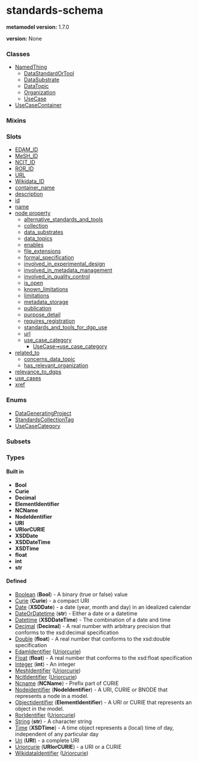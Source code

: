 
# standards-schema


**metamodel version:** 1.7.0

**version:** None





### Classes

 * [NamedThing](NamedThing.md)
     * [DataStandardOrTool](DataStandardOrTool.md)
     * [DataSubstrate](DataSubstrate.md)
     * [DataTopic](DataTopic.md)
     * [Organization](Organization.md)
     * [UseCase](UseCase.md)
 * [UseCaseContainer](UseCaseContainer.md)

### Mixins


### Slots

 * [EDAM_ID](EDAM_ID.md)
 * [MeSH_ID](MeSH_ID.md)
 * [NCIT_ID](NCIT_ID.md)
 * [ROR_ID](ROR_ID.md)
 * [URL](URL.md)
 * [Wikidata_ID](Wikidata_ID.md)
 * [container_name](container_name.md)
 * [description](description.md)
 * [id](id.md)
 * [name](name.md)
 * [node property](node_property.md)
     * [alternative_standards_and_tools](alternative_standards_and_tools.md)
     * [collection](collection.md)
     * [data_substrates](data_substrates.md)
     * [data_topics](data_topics.md)
     * [enables](enables.md)
     * [file_extensions](file_extensions.md)
     * [formal_specification](formal_specification.md)
     * [involved_in_experimental_design](involved_in_experimental_design.md)
     * [involved_in_metadata_management](involved_in_metadata_management.md)
     * [involved_in_quality_control](involved_in_quality_control.md)
     * [is_open](is_open.md)
     * [known_limitations](known_limitations.md)
     * [limitations](limitations.md)
     * [metadata_storage](metadata_storage.md)
     * [publication](publication.md)
     * [purpose_detail](purpose_detail.md)
     * [requires_registration](requires_registration.md)
     * [standards_and_tools_for_dgp_use](standards_and_tools_for_dgp_use.md)
     * [url](url.md)
     * [use_case_category](use_case_category.md)
         * [UseCase➞use_case_category](UseCase_use_case_category.md)
 * [related_to](related_to.md)
     * [concerns_data_topic](concerns_data_topic.md)
     * [has_relevant_organization](has_relevant_organization.md)
 * [relevance_to_dgps](relevance_to_dgps.md)
 * [use_cases](use_cases.md)
 * [xref](xref.md)

### Enums

 * [DataGeneratingProject](DataGeneratingProject.md)
 * [StandardsCollectionTag](StandardsCollectionTag.md)
 * [UseCaseCategory](UseCaseCategory.md)

### Subsets


### Types


#### Built in

 * **Bool**
 * **Curie**
 * **Decimal**
 * **ElementIdentifier**
 * **NCName**
 * **NodeIdentifier**
 * **URI**
 * **URIorCURIE**
 * **XSDDate**
 * **XSDDateTime**
 * **XSDTime**
 * **float**
 * **int**
 * **str**

#### Defined

 * [Boolean](types/Boolean.md)  (**Bool**)  - A binary (true or false) value
 * [Curie](types/Curie.md)  (**Curie**)  - a compact URI
 * [Date](types/Date.md)  (**XSDDate**)  - a date (year, month and day) in an idealized calendar
 * [DateOrDatetime](types/DateOrDatetime.md)  (**str**)  - Either a date or a datetime
 * [Datetime](types/Datetime.md)  (**XSDDateTime**)  - The combination of a date and time
 * [Decimal](types/Decimal.md)  (**Decimal**)  - A real number with arbitrary precision that conforms to the xsd:decimal specification
 * [Double](types/Double.md)  (**float**)  - A real number that conforms to the xsd:double specification
 * [EdamIdentifier](types/EdamIdentifier.md)  ([Uriorcurie](types/Uriorcurie.md)) 
 * [Float](types/Float.md)  (**float**)  - A real number that conforms to the xsd:float specification
 * [Integer](types/Integer.md)  (**int**)  - An integer
 * [MeshIdentifier](types/MeshIdentifier.md)  ([Uriorcurie](types/Uriorcurie.md)) 
 * [NcitIdentifier](types/NcitIdentifier.md)  ([Uriorcurie](types/Uriorcurie.md)) 
 * [Ncname](types/Ncname.md)  (**NCName**)  - Prefix part of CURIE
 * [Nodeidentifier](types/Nodeidentifier.md)  (**NodeIdentifier**)  - A URI, CURIE or BNODE that represents a node in a model.
 * [Objectidentifier](types/Objectidentifier.md)  (**ElementIdentifier**)  - A URI or CURIE that represents an object in the model.
 * [RorIdentifier](types/RorIdentifier.md)  ([Uriorcurie](types/Uriorcurie.md)) 
 * [String](types/String.md)  (**str**)  - A character string
 * [Time](types/Time.md)  (**XSDTime**)  - A time object represents a (local) time of day, independent of any particular day
 * [Uri](types/Uri.md)  (**URI**)  - a complete URI
 * [Uriorcurie](types/Uriorcurie.md)  (**URIorCURIE**)  - a URI or a CURIE
 * [WikidataIdentifier](types/WikidataIdentifier.md)  ([Uriorcurie](types/Uriorcurie.md)) 

